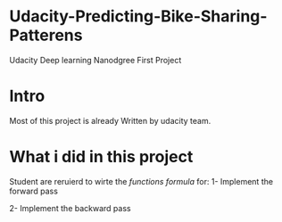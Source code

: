 # Udacity-Predicting-Bike-Sharing-Patterens
Udacity Deep learning Nanodgree First Project
# Intro
Most of this project is already Written by udacity team.
# What i did in this project
Student are reruierd to wirte the _functions formula_ for:
1- Implement the forward pass
   
2- Implement the backward pass
   

